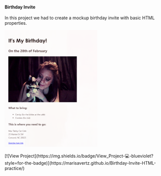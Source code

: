 <h4>Birthday Invite</h4>
  <p>In this project we had to create a mockup birthday invite with basic HTML properties.</p>
<a href="https://marisavertz.github.io/Birthday-Invite-HTML-practice/">
<img src="https://raw.githubusercontent.com/MarisaVertz/Birthday-Invite-HTML-practice/refs/heads/main/images/birthday--invite.png" width="300"></a> 
<br><br>
[![View Project](https://img.shields.io/badge/View_Project-💻-blueviolet?style=for-the-badge)](https://marisavertz.github.io/Birthday-Invite-HTML-practice/)